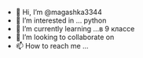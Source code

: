 - 👋 Hi, I’m @magashka3344
- 👀 I’m interested in ... python
- 🌱 I’m currently learning ...в 9 классе 
- 💞️ I’m looking to collaborate on 
- 📫 How to reach me ...

<!---
magashka3344/magashka3344 is a ✨ special ✨ repository because its `README.md` (this file) appears on your GitHub profile.
You can click the Preview link to take a look at your changes.
--->
